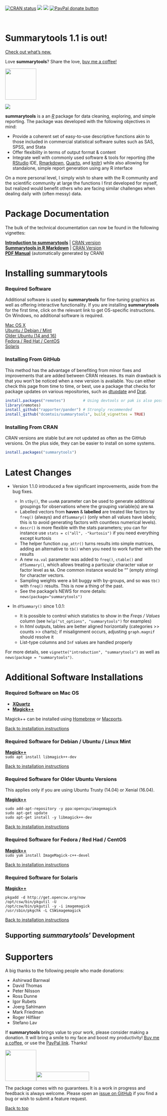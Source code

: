
<!-- badges: start -->

[![CRAN
status](https://www.r-pkg.org/badges/version/summarytools)](https://CRAN.R-project.org/package=summarytools)
[![](https://cranlogs.r-pkg.org/badges/summarytools)](http://cran.rstudio.com/web/packages/summarytools/index.html)
[![](https://cranlogs.r-pkg.org/badges/grand-total/summarytools)](http://cran.rstudio.com/web/packages/summarytools/index.html)
<span class="badge-paypal"><a href="https://www.paypal.com/cgi-bin/webscr?cmd=_donations&business=HMN3QJR7UMT7S&item_name=Help+scientists,+data+scientists+and+analysts+around+the+globe&currency_code=CAD&source=url" title="Donate to this project using Paypal"><img src="https://img.shields.io/badge/PayPal-Donate-blue" alt="PayPal donate button"/></a></span>

<!-- badges: end -->

⁠

# Summarytools 1.1 is out!

<a href="#latest">Check out what’s new.</a>

Love **summarytools**? Share the love, [buy me a
coffee!](https://buymeacoffee.com/dcomtois)

<a href="https://buymeacoffee.com/dcomtois"><img src="img/bmc_qr.png" width="100" height="100"/></a>

![](img/collage.png)

**summarytools** is a an [*R*](https://www.r-project.org) package for
data cleaning, exploring, and simple reporting. The package was
developed with the following objectives in mind:

- Provide a coherent set of easy-to-use descriptive functions akin to
  those included in commercial statistical software suites such as SAS,
  SPSS, and Stata
- Offer flexibility in terms of output format & content  
- Integrate well with commonly used software & tools for reporting (the
  [RStudio](https://posit.co/products/open-source/rstudio/) IDE,
  [Rmarkdown](https://rmarkdown.rstudio.com/),
  [Quarto](https://quarto.org/docs/get-started/), and
  [knitr](https://yihui.org/knitr/)) while also allowing for standalone,
  simple report generation using any R interface

On a more personal level, I simply wish to share with the R community
and the scientific community at large the functions I first developed
for myself, but realized would benefit others who are facing similar
challenges when dealing daily with (often messy) data.

# Package Documentation

The bulk of the technical documentation can now be found in the
following vignettes:

[**Introduction to
summarytools**](https://htmlpreview.github.io/?https://github.com/dcomtois/summarytools/blob/master/doc/introduction.html)
\| [CRAN
version](https://cran.r-project.org/package=summarytools/vignettes/introduction.html)  
[**Summarytools in R
Markdown**](https://htmlpreview.github.io/?https://github.com/dcomtois/summarytools/blob/master/doc/rmarkdown.html)
\| [CRAN
Version](https://cran.r-project.org/packages=summarytools/vignettes/rmarkdown.html)  
[**PDF
Manual**](https://cran.r-project.org/web/packages/summarytools/summarytools.pdf)
(automatically generated by CRAN)

# Installing summarytools

### Required Software

Additional software is used by **summarytools** for fine-tuning graphics
as well as offering interactive functionality. If you are installing
**summarytools** for the first time, click on the relevant link to get
OS-specific instructions. On Windows, no additional software is
required.

<a href="#required-mac-os">Mac OS X</a>  
<a href="#required-debian">Ubuntu / Debian / Mint</a>  
<a href="#required--older-ubuntu">Older Ubuntu (14 and 16)</a>  
<a href="#required-fedora">Fedora / Red Hat / CentOS</a>  
<a href="#required-solaris">Solaris</a>

### Installing From GitHub

This method has the advantage of benefiting from minor fixes and
improvements that are added between CRAN releases. Its main drawback is
that you won’t be noticed when a new version is available. You can
either check this page from time to time, or best, use a package that
checks for package updates on various repositories, such as
[dtupdate](https://github.com/hrbrmstr/dtupdate) and
[Drat](https://dirk.eddelbuettel.com/code/drat.html).

``` r
install.packages("remotes")        # Using devtools or pak is also possible
library(remotes)
install_github("rapporter/pander") # Strongly recommended
install_github("dcomtois/summarytools", build_vignettes = TRUE)
```

### Installing From CRAN

CRAN versions are stable but are not updated as often as the GitHub
versions. On the plus side, they can be easier to install on some
systems.

``` r
install.packages("summarytools")
```

# <a id="latest"></a>Latest Changes

- Version 1.1.0 introduced a few significant improvements, aside from
  the bug fixes.

  - In `stby()`, the `useNA` parameter can be used to generate
    additional groupings for observations where the grouping variable(s)
    are `NA`
  - Labelled vectors from **haven** & **labelled** are treated like
    factors by `freq()` (always) and `dfSummary()` (only when all values
    have labels; this is to avoid generating factors with countless
    numerical levels).
  - `descr()` is more flexible with the stats parameters; you can for
    instance use `stats = c("all", -"kurtosis")` if you need everything
    except kurtosis
  - The helper function `zap_attr()` turns results into simple matrices,
    adding an alternative to `tb()` when you need to work further with
    the results
  - A new `na.val` parameter was added to `freq()`, `ctable()` and
    `dfSummary()`, which allows treating a particular character value or
    factor level as `NA`. One common instance would be “” (empty string)
    for character vectors.
  - Sampling weights were a bit buggy with by-groups, and so was `tb()`
    with `freq()` results. This is now a thing of the past.
  - See the package’s NEWS for more details:
    `news(package="summarytools")`

- In `dfSummary()` since 1.0.1:

  - It is possible to control which statistics to show in the *Freqs /
    Values* column (see `help("st_options", "summarytools")` for
    examples)  
  - In *html* outputs, tables are better aligned horizontally
    (categories \>\> counts \>\> charts); if misalignment occurs,
    adjusting `graph.magnif` should resolve it
  - List-type columns and `Inf` values are handled properly

For more details, see `vignette("introduction", "summarytools")` as well
as `news(package = "summarytools")`.

# Additional Software Installations

### <a id="required-mac-os"></a>Required Software on Mac OS

- [**XQuartz**](https://www.xquartz.org/)
- [**Magick++**](https://imagemagick.org/Magick++/)

Magick++ can be installed using
[Homebrew](https://formulae.brew.sh/formula/imagemagick) or
[Macports](https://ports.macports.org/port/ImageMagick/).

<a href="#installing-from-github">Back to installation instructions</a>

### <a id="required-debian"></a>Required Software for Debian / Ubuntu / Linux Mint

[**Magick++**](https://imagemagick.org/Magick++/)  
`sudo apt install libmagick++-dev`

<a href="#installing-from-github">Back to installation instructions</a>

### <a id="required-older-ubuntu"></a>Required Software for Older Ubuntu Versions

This applies only if you are using Ubuntu Trusty (14.04) or Xenial
(16.04).

[**Magick++**](https://imagemagick.org/Magick++/)

    sudo add-apt-repository -y ppa:opencpu/imagemagick
    sudo apt-get update
    sudo apt-get install -y libmagick++-dev

<a href="#installing-from-github">Back to installation instructions</a>

### <a id="required-fedora"></a>Required Software for Fedora / Red Had / CentOS

[**Magick++**](https://imagemagick.org/Magick++/)  
`sudo yum install ImageMagick-c++-devel`

<a href="#installing-from-github">Back to installation instructions</a>

### <a id="required-solaris"></a>Required Software for Solaris

[**Magick++**](https://imagemagick.org/Magick++/)

    pkgadd -d http://get.opencsw.org/now
    /opt/csw/bin/pkgutil -U
    /opt/csw/bin/pkgutil -y -i imagemagick 
    /usr/sbin/pkgchk -L CSWimagemagick

<a href="#installing-from-github">Back to installation instructions</a>

## Supporting *summarytools*’ Development

# <a id="supporters"></a>Supporters

A big thanks to the following people who made donations:

- Ashirwad Barnwal  
- David Thomas  
- Peter Nilsson  
- Ross Dunne  
- Igor Rubets  
- Joerg Sahlmann
- Mark Friedman
- Roger Hilfiker
- Stefano Lav

If **summarytools** brings value to your work, please consider making a
donation. It will bring a smile to my face and boost my productivity!
[Buy me a coffee](https://buymeacoffee.com/dcomtois), or use the [PayPal
link](%22https://www.paypal.com/cgi-bin/webscr?cmd=_donations&business=HMN3QJR7UMT7S&item_name=Help+scientists,+data+scientists+and+analysts+around+the+globe&currency_code=CAD&source=url%22).
Thanks!

<a href="https://buymeacoffee.com/dcomtois"><img src="img/bmc_qr.png" width="100" height="100" style="justify: center"/></a><a href="https://www.paypal.com/cgi-bin/webscr?cmd=_donations&business=HMN3QJR7UMT7S&item_name=Help+scientists,+data+scientists+and+analysts+around+the+globe&currency_code=CAD&source=url"><img src="img/paypal-blue.svg" width="170" height="30"/></a>

The package comes with no guarantees. It is a work in progress and
feedback is always welcome. Please open an [issue on
GitHub](https://github.com/dcomtois/summarytools/issues) if you find a
bug or wish to submit a feature request.

<a href="#top">Back to top</a>
